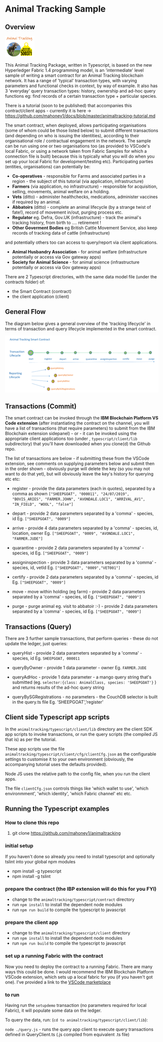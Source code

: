 # Animal Tracking Sample

## Overview

<img src="./img/README-animaltracking.png" title="Animal Tracking" alt="Animal Tracking graphic" style="height:70px;">


This Animal Tracking Package, written in Typescript, is based on the new Hyperledger Fabric 1.4 programming model, is an 'intermediate' level sample of writing a smart contract for an Animal Tracking blockchain network. It has a range of 'typical' transaction types, with varying parameters and functional checks in context, by way of example. It also has 3 'everyday' query transaction types: history, ownership and ad-hoc query functions eg: find records of a certain transaction type + particular species.

There is a tutorial (soon to be published) that accompanies this contract/client apps - currently it is here -> https://github.com/mahoney1/docs/blob/master/animaltracking-tutorial.md

The smart contract, when deployed,  allows participating organisations (some of whom could be those listed below) to submit different transactions (and depending on who is issuing the identities), according to their organisational role / contractual engagement in the network. The sample can be run using one or two organisations too (as provided to VSCode's local Fabric, or using a network taken from Fabric Samples for which a connection file is built) because this is typically what you will do when you set up your local Fabric for development/testing etc). Participating parties (entities, organisations) can potentially be:

  * **Co-operatives** - responsible for Farms and associated parties in a region - the subject of this tutorial (via application, infrastructure)
  * **Farmers** (via application, no infrastructure) - responsible for acquisition, selling, movements, animal welfare on a holding.
  * **Vets** (ditto) - administer healthchecks, medications, administer vaccines if required by an animal.
  * **Abbatoirs** (ditto) -  complete an animal lifecycle (by a strange twist of fate!), record of movement in/out, purging process etc.
  * **Regulator** eg. Defra, Gov.UK  (infrastructure) - track the animal's tracking history, from birth to .... retirement !
  * **Other Goverment Bodies** eg British Cattle Movement Service, also keep records of tracking data of cattle (infrastructure)
    
and potentially others too can access to query/report via client applications.
    
  * **Animal Husbandry Association** - for animal welfare (infrastructure potentially or access via Gov gateway apps)
  * **Society for Animal Science** - for animal science (infrastructure potentially or access via Gov gateway apps)
    
There are 2 Typescript directories, with the same data model file (under the contracts folder) of:
  * the Smart Contract (contract)
  * the client application (client)
    
## General Flow

The diagram below gives a general overview of the 'tracking lifecycle' in terms of transaction and query lifecycle implemented in the smart contract.

<img src="./img/animaltrackingcontract.png" title="Animal Tracking" alt="Animal Tracking Contract Transaction Flow">

## Transactions (Commit)
  
The smart contract can be invoked through the **IBM Blockchain Platform VS Code extension**  (after instantiating the contract on the channel, you will have a list of transactions (that require parameters) to submit from the IBM Blockchain extension sidepanel) - or - it can be invoked using the appropriate client applications too (under , `typescript/client/lib` subdirectory) that you'll have downloaded when you clone(d) the Github repo.
  
The list of transactions are below - if submitting these from the VSCode extension, see comments on supplying parameters below and submit then in the order shown - obviously purge will delete the key (so you may not want to do that yet), but will obviously leave the key's history for querying etc etc:
  
  * register    - provide the data parameters (each in quotes), separated by a comma as shown 
                  `["SHEEPGOAT", "000011", "24/07/2019", "BOVIS_ARIES", "FARMER.JOHN", "AVONDALE.LOC1", "ARRIVAL_AV1", "IN_FIELD", "WOOL", "false"]`

                  
  * depart      - provide 2 data parameters separated by a 'comma' - species, id  Eg. `["SHEEPGOAT", "0009"]`
  
  * arrive      - provide 4 data parameters separated by a 'comma' - species, id, location, owner Eg. `["SHEEPGOAT", "0009", "AVONDALE.LOC1", "FARMER.JUDE"]`
  
  * quarantine  - provide 2 data parameters separated by a 'comma' - species, id  Eg. `["SHEEPGOAT", "0009"]`
  
  * assigninspection  - provide 3 data parameters separated by a 'comma' - species, id, vetId  Eg. `["SHEEPGOAT", "0009","VET001"]`
  
  * certify  - provide 2 data parameters separated by a 'comma' - species, id  Eg. `["SHEEPGOAT", "0009"]`
  
  * move  - move within holding (eg farm) - provide 2 data parameters separated by a 'comma' - species, id  Eg. `["SHEEPGOAT", "0009"]`
  
  * purge  - purge animal eg. visit to abbatoir :-)  - provide 2 data parameters separated by a 'comma' - species, id  Eg. `["SHEEPGOAT", "0009"]`


## Transactions (Query)
   
There are 3 further sample transactions, that perform queries - these do not update the ledger, just queries:
   
  * queryHist  - provide 2 data parameters separated by a 'comma' - species, id  Eg. `SHEEPGOAT, 000011`
   
  * queryByOwner  - provide 1 data parameter - owner  Eg. `FARMER.JUDE`
   
  * queryAdHoc  - provide 1 data parameter - a mango query string that's submitted (eg. `selector:{class: AnimalClass, species: 'SHEEPGOAT'}` )  and returns results of the ad-hoc query string
  
  * queryBySGRegistrations - no parameters - the CouchDB selector is built in the query.ts file Eg. 'SHEEPGOAT','register'
   

## Client side Typescript app scripts

In the `animaltracking/typescript/client/lib` directory are the client SDK app scripts to invoke transactions, or run the query scripts (the compiled JS that is) as per the tutorial.

These app scripts use the file `animaltracking/typescript/client/cfg/clientCfg.json` as the configurable settings to customise it to your own environment (obviously, the accompanying tutorial uses the defaults provided). 

Node JS uses the relative path to the config file, when you run the client apps.

The file `clientCfg.json` controls things like 'which wallet to use', 'which environmment', 'which identity', 'which Fabric channel' etc etc. 

   
## Running the Typescript examples

### How to clone this repo
   
1. git clone https://github.com/mahoney1/animaltracking
   
### initial setup

If you haven't done so already you need to install typescript and optionally tslint into your global npm modules
- npm install -g typescript
- npm install -g tslint

### prepare the contract (the IBP extension will do this for you FYI)
- change to the `animaltracking/typescript/contract` directory
- run `npm install` to install the dependent node modules
- run `npm run build` to compile the typescript to javascript

### prepare the client app
- change to the `animaltracking/typescript/client` directory
- run `npm install` to install the dependent node modules
- run `npm run build` to compile the typescript to javascript

### set up a running Fabric with the contract
Now you need to deploy the contract to a running Fabric. There are many ways this could be done. I would recommend the IBM Blockchain Platform VSCode extension, which sets up a local fabric for you (if you haven't got one). I've provided a link to the [VSCode marketplace](https://marketplace.visualstudio.com/items?itemName=IBMBlockchain.ibm-blockchain-platform)

### to run

Having run the `setupdemo` transaction (no parameters required for local Fabric), it will populate some data on the ledger.

To query the data, run: (`cd to animaltracking/typescript/client/lib`):

`node ./query.js` - runs the query app client to execute query transactions defined in QueryClient.ts (.js compiled from equivalent .ts file)

